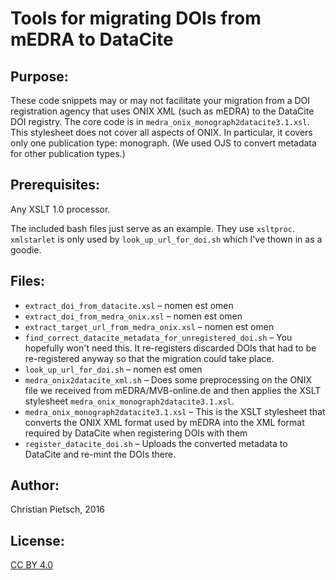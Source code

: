 # Tools for migrating DOIs from mEDRA to DataCite

## Purpose:

These code snippets may or may not facilitate your migration from a DOI
registration agency that uses ONIX XML (such as mEDRA) to the DataCite DOI
registry. The core code is in `medra_onix_monograph2datacite3.1.xsl`. This
stylesheet does not cover all aspects of ONIX. In particular, it covers only
one publication type: monograph. (We used OJS to convert metadata for other
publication types.)

## Prerequisites:

Any XSLT 1.0 processor.

The included bash files just serve as an example. They use `xsltproc`.
`xmlstarlet` is only used by `look_up_url_for_doi.sh` which I've thown in as a
goodie.

## Files:

* `extract_doi_from_datacite.xsl` – nomen est omen
* `extract_doi_from_medra_onix.xsl` – nomen est omen
* `extract_target_url_from_medra_onix.xsl` – nomen est omen
* `find_correct_datacite_metadata_for_unregistered_doi.sh` – You hopefully won't need this. It re-registers discarded DOIs that had to be re-registered anyway so that the migration could take place.
* `look_up_url_for_doi.sh` – nomen est omen
* `medra_onix2datacite_xml.sh` – Does some preprocessing on the ONIX file we received from mEDRA/MVB-online.de and then applies the XSLT stylesheet `medra_onix_monograph2datacite3.1.xsl`.
* `medra_onix_monograph2datacite3.1.xsl` – This is the XSLT stylesheet that converts the ONIX XML format used by mEDRA into the XML format required by DataCite when registering DOIs with them
* `register_datacite_doi.sh` – Uploads the converted metadata to DataCite and re-mint the DOIs there.

## Author:

Christian Pietsch, 2016

## License:

[CC BY 4.0](https://creativecommons.org/licenses/by/4.0/)
